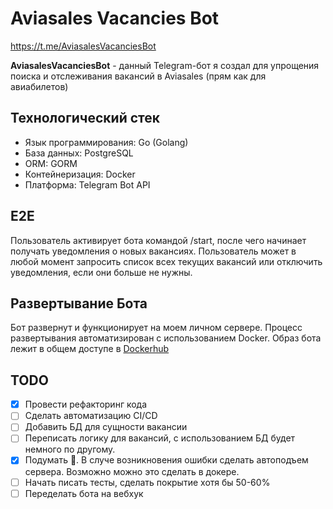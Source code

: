 # Aviasales Vacancies Bot

https://t.me/AviasalesVacanciesBot

**AviasalesVacanciesBot** - данный Telegram-бот я создал для упрощения поиска и отслеживания вакансий в Aviasales (прям как для авиабилетов)

## Технологический стек
* Язык программирования: Go (Golang)
* База данных: PostgreSQL
* ORM: GORM
* Контейнеризация: Docker
* Платформа: Telegram Bot API

## E2E
Пользователь активирует бота командой /start, после чего начинает получать  уведомления о новых вакансиях. Пользователь может в любой момент запросить список всех текущих вакансий или отключить уведомления, если они больше не нужны.

## Развертывание Бота
Бот развернут и функционирует на моем личном сервере. Процесс развертывания автоматизирован с использованием Docker. Образ бота лежит в общем доступе в [Dockerhub](https://hub.docker.com/r/khilik/server-bot-aviasales/tags)

## TODO
- [x] Провести рефакторинг кода
- [ ] Сделать автоматизацию CI/CD
- [ ] Добавить БД для сущности вакансии
- [ ] Переписать логику для вакансий, с использованием БД будет немного по другому.
- [x] Подумать 🤔. В случе возникновения ошибки сделать автоподъем сервера. Возможно можно это сделать в докере.
- [ ] Начать писать тесты, сделать покрытие хотя бы 50-60%
- [ ] Переделать бота на вебхук
